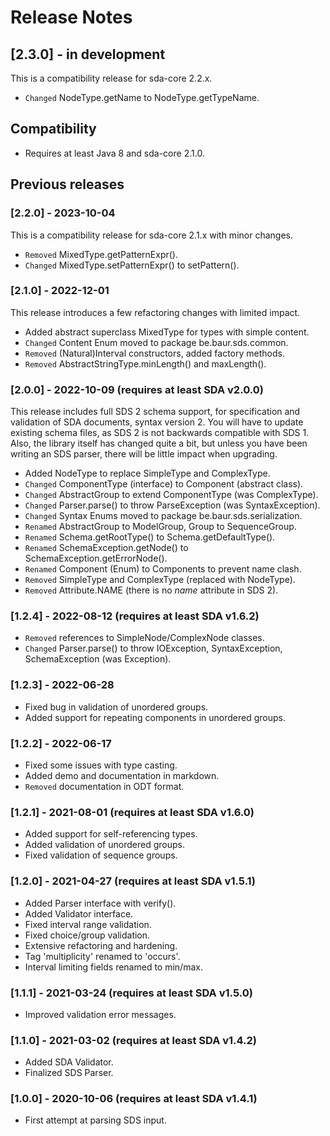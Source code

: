 # Release Notes

## [2.3.0] - in development

This is a compatibility release for sda-core 2.2.x.

- `Changed` NodeType.getName to NodeType.getTypeName.

## Compatibility

- Requires at least Java 8 and sda-core 2.1.0.

## Previous releases

### [2.2.0] - 2023-10-04

This is a compatibility release for sda-core 2.1.x with minor changes.

- `Removed` MixedType.getPatternExpr().
- `Changed` MixedType.setPatternExpr() to setPattern().

### [2.1.0] - 2022-12-01

This release introduces a few refactoring changes with limited impact.

- Added abstract superclass MixedType for types with simple content.
- `Changed` Content Enum moved to package be.baur.sds.common.
- `Removed` (Natural)Interval constructors, added factory methods.
- `Removed` AbstractStringType.minLength() and maxLength().

### [2.0.0] - 2022-10-09 (requires at least SDA v2.0.0)

This release includes full SDS 2 schema support, for specification and 
validation of SDA documents, syntax version 2. You will have to update 
existing schema files, as SDS 2 is not backwards compatible with SDS 1.
Also, the library itself has changed quite a bit, but unless you have
been writing an SDS parser, there will be little impact when upgrading.

- Added NodeType to replace SimpleType and ComplexType.
- `Changed` ComponentType (interface) to Component (abstract class).
- `Changed` AbstractGroup to extend ComponentType (was ComplexType).
- `Changed` Parser.parse() to throw ParseException (was SyntaxException).
- `Changed` Syntax Enums moved to package be.baur.sds.serialization.
- `Renamed` AbstractGroup to ModelGroup, Group to SequenceGroup.
- `Renamed` Schema.getRootType() to Schema.getDefaultType().
- `Renamed` SchemaException.getNode() to SchemaException.getErrorNode().
- `Renamed` Component (Enum) to Components to prevent name clash.
- `Removed` SimpleType and ComplexType (replaced with NodeType).
- `Removed` Attribute.NAME (there is no *name* attribute in SDS 2).

### [1.2.4] - 2022-08-12 (requires at least SDA v1.6.2)
- `Removed` references to SimpleNode/ComplexNode classes.
- `Changed` Parser.parse() to throw IOException, SyntaxException, 
SchemaException (was Exception).

### [1.2.3] - 2022-06-28
- Fixed bug in validation of unordered groups.
- Added support for repeating components in unordered groups.

### [1.2.2] - 2022-06-17
- Fixed some issues with type casting.
- Added demo and documentation in markdown.
- `Removed` documentation in ODT format.

### [1.2.1] - 2021-08-01 (requires at least SDA v1.6.0)
- Added support for self-referencing types.
- Added validation of unordered groups.
- Fixed validation of sequence groups.

### [1.2.0] - 2021-04-27 (requires at least SDA v1.5.1)
- Added Parser interface with verify().
- Added Validator interface.
- Fixed interval range validation.
- Fixed choice/group validation.
- Extensive refactoring and hardening.
- Tag 'multiplicity' renamed to 'occurs'.
- Interval limiting fields renamed to min/max.

### [1.1.1] - 2021-03-24 (requires at least SDA v1.5.0)
- Improved validation error messages.

### [1.1.0] - 2021-03-02 (requires at least SDA v1.4.2)
- Added SDA Validator.
- Finalized SDS Parser.

### [1.0.0] - 2020-10-06 (requires at least SDA v1.4.1)
- First attempt at parsing SDS input.
